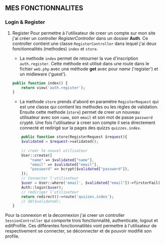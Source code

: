 ## MES FONCTIONNALITES
### Login & Register

1. Register
Pour permettre à l'utilisateur de creer un compte sur mon site j'ai créer un controller *RegisterController* dans un dossier **Auth**. Ce controller contient une classe `RegisterController` dans lequel j'ai deux fonctionnalités (methodes) `index` et `store`.
   
   * La methode `index` permet de retourner la vue d'inscription `auth.register`. Cette méthode est utilisé dans une route dans le fichier `web.php` avec une méthode **get** avec pour *name* ('register') et un midleware ('guest').
    ```php
    public function index() {
        return view('auth.register');
    }
    ```

   * La methode `store` prends d'abord en paramètre `RegisterRequest` qui est une classe qui contient les methodes ou les règles de validation. Ensuite cette methode (`store`) permet de creer un nouveau utilisateur avec son ``name``, son ``email`` et son mot de passe ``password`` crypté. Une fois l'utilisateur à creer son compte il sera directement connecté et redirigé sur la pages des quizzs `quizzes.index`.
    ```php
        public function store(RegisterRequest $request){
        $validated = $request->validated();
        
        // creér le nouvel utilisateur
        User::create([
            "name" => $validated["name"],
            "email" => $validated["email"],
            "password" => bcrypt($validated["password"]),
        ]);
        // Connecter l'utilisateur
        $user = User::where('email', $validated["email"])->firstorFail();
        Auth::login($user);
        // rediriger l'utilisateur
        return redirect()->route('quizzes.index');
        // dd($validated);
    }
    ```


Pour la connexion et la deconnexion j'ai creer un controller ``SessionController`` qui comporte trois fonctionnalité, authenticate, logout et editProfile. Ces différentes fonctionnatlités vont permettre à l'utilisateur de respectivement se connecter, se déconnecter et de pouvoir modifié son profile.
